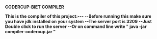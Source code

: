 <b>CODERCUP-BIET COMPILER<b>

This is the compiler of this project:---
--Before running this make sure you have jdk installed on your system
--The server port is 3209
--Just Double click to run the server
--Or on command line write " java -jar compiler-codercup.jar "
